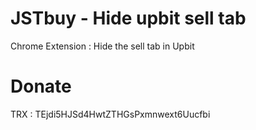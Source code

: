 # JSTbuy - Hide upbit sell tab
Chrome Extension : Hide the sell tab in Upbit

# Donate
TRX : TEjdi5HJSd4HwtZTHGsPxmnwext6Uucfbi